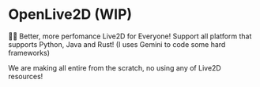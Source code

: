 # OpenLive2D (WIP)
💖✨ Better, more perfomance Live2D for Everyone! Support all platform that supports Python, Java and Rust! (I uses Gemini to code some hard frameworks)

We are making all entire from the scratch, no using any of Live2D resources!
